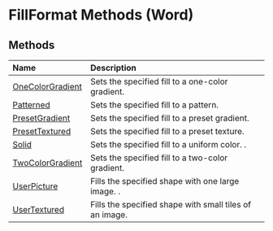 
# FillFormat Methods (Word)

## Methods



|**Name**|**Description**|
|:-----|:-----|
|[OneColorGradient](993ae539-0051-cbf1-390b-4852aa97f5fb.md)|Sets the specified fill to a one-color gradient.|
|[Patterned](993fd302-0ba2-f540-f21c-0915bccfacaf.md)|Sets the specified fill to a pattern.|
|[PresetGradient](bffe754d-6593-9684-abf4-b5d1e9df720e.md)|Sets the specified fill to a preset gradient.|
|[PresetTextured](9a4aac9d-6349-7947-bc4a-1b0bb64a848b.md)|Sets the specified fill to a preset texture.|
|[Solid](320f5475-7283-c394-0987-3eba3e1d0447.md)|Sets the specified fill to a uniform color. .|
|[TwoColorGradient](38a8a57c-0f5f-e54a-999e-87e0977196b8.md)|Sets the specified fill to a two-color gradient.|
|[UserPicture](09ddb55f-7ba0-9345-c366-23ac5ce6945a.md)|Fills the specified shape with one large image. .|
|[UserTextured](4407df38-2660-5974-eadb-e30fe292ef11.md)|Fills the specified shape with small tiles of an image.|
